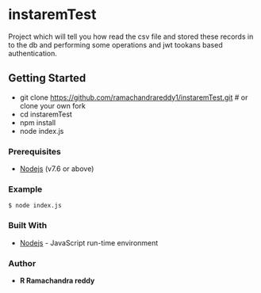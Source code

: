 # instaremTest
Project which will tell you how read the csv file and stored these records in to the db and performing some operations and jwt tookans based authentication.

## Getting Started 

* git clone https://github.com/ramachandrareddy1/instaremTest.git  # or clone your own fork </br>
* cd instaremTest </br>
* npm install       </br>
* node index.js  
 
###  Prerequisites
* [Nodejs](https://nodejs.org/en/download/) (v7.6 or above) 

### Example
```
$ node index.js 
```

### Built With

* [Nodejs](https://nodejs.org/en/download/) - JavaScript run-time environment

### Author

* **R Ramachandra reddy**
